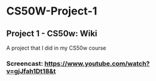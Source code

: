 # CS50W-Project-1
## Project 1 - CS50w: Wiki

A project that I did in my CS50w course
### Screencast: https://www.youtube.com/watch?v=gjJfah1Dt18&t
